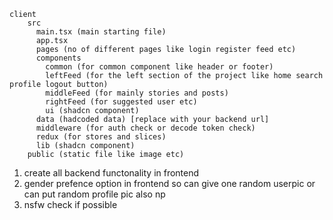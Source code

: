 ```
client
    src
      main.tsx (main starting file)
      app.tsx
      pages (no of different pages like login register feed etc)
      components
        common (for common component like header or footer)     
        leftFeed (for the left section of the project like home search profile logout button)
        middleFeed (for mainly stories and posts)
        rightFeed (for suggested user etc)
        ui (shadcn component)  
      data (hadcoded data) [replace with your backend url]
      middleware (for auth check or decode token check)
      redux (for stores and slices)         
      lib (shadcn component)
    public (static file like image etc)
```

1. create all backend functonality in frontend 
2. gender prefence option in frontend so can give one random userpic or can put random profile pic also np 
3. nsfw check if possible